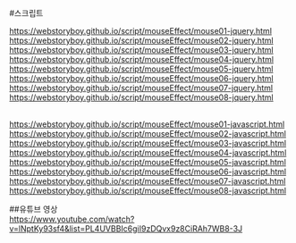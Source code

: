 #스크립트

https://webstoryboy.github.io/script/mouseEffect/mouse01-jquery.html <br>
https://webstoryboy.github.io/script/mouseEffect/mouse02-jquery.html <br>
https://webstoryboy.github.io/script/mouseEffect/mouse03-jquery.html <br>
https://webstoryboy.github.io/script/mouseEffect/mouse04-jquery.html <br>
https://webstoryboy.github.io/script/mouseEffect/mouse05-jquery.html <br>
https://webstoryboy.github.io/script/mouseEffect/mouse06-jquery.html <br>
https://webstoryboy.github.io/script/mouseEffect/mouse07-jquery.html <br>
https://webstoryboy.github.io/script/mouseEffect/mouse08-jquery.html <br><br>

https://webstoryboy.github.io/script/mouseEffect/mouse01-javascript.html <br>
https://webstoryboy.github.io/script/mouseEffect/mouse02-javascript.html <br>
https://webstoryboy.github.io/script/mouseEffect/mouse03-javascript.html <br>
https://webstoryboy.github.io/script/mouseEffect/mouse04-javascript.html <br>
https://webstoryboy.github.io/script/mouseEffect/mouse05-javascript.html <br>
https://webstoryboy.github.io/script/mouseEffect/mouse06-javascript.html <br>
https://webstoryboy.github.io/script/mouseEffect/mouse07-javascript.html <br>
https://webstoryboy.github.io/script/mouseEffect/mouse08-javascript.html <br>

##유튜브 영상 <br>
https://www.youtube.com/watch?v=lNptKy93sf4&list=PL4UVBBIc6giI9zDQvx9z8CiRAh7WB8-3J
